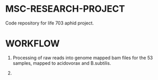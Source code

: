 # MSC-RESEARCH-PROJECT
Code repository for life 703 aphid project.

# WORKFLOW

1. Processing of raw reads into genome mapped bam files for the 53 samples, mapped to acidovorax and B.subtilis.

2. 
